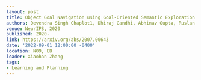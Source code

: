 ```yaml
---
layout: post
title: Object Goal Navigation using Goal-Oriented Semantic Exploration
authors: Devendra Singh Chaplot1, Dhiraj Gandhi, Abhinav Gupta, Ruslan Salakhutdinov
venue: NeurIPS, 2020
published: 2020-
link: https://arxiv.org/abs/2007.00643
date: '2022-09-01 12:00:00 -0400'
location: N09, EB
leader: Xiaohan Zhang
tags:
- Learning and Planning
---
```

